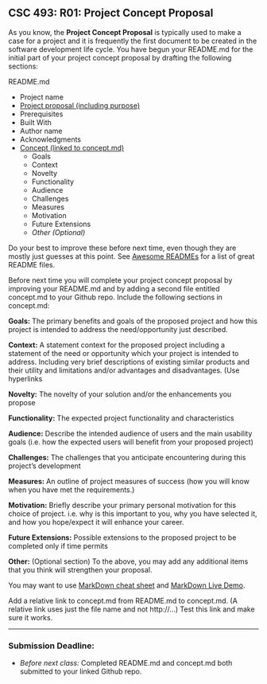 ## CSC 493: R01: Project Concept Proposal

As you know, the **Project Concept Proposal** is typically used to make a case for a project and it is frequently the first document to be created in the software development life cycle. You have begun your README.md for the initial part of your project concept proposal by drafting the following sections:

README.md
- Project name
- [Project proposal (including purpose)](r01-project-concept.md)
- Prerequisites
- Built With
- Author name
- Acknowledgments
- [Concept (linked to concept.md)](r01-project-concept.md)
  - Goals
  - Context
  - Novelty
  - Functionality
  - Audience
  - Challenges
  - Measures
  - Motivation
  - Future Extensions
  - *Other (Optional)*

Do your best to improve these before next time, even though they are mostly just guesses at this point. See [Awesome READMEs](https://github.com/matiassingers/awesome-readme) for a list of great README files.

Before next time you will complete your project concept proposal by improving your README.md and by adding a second file entitled concept.md to your Github repo. Include the following sections in concept.md:

**Goals:** The primary benefits and goals of the proposed project and how this project is intended to address the need/opportunity just described.

**Context:** A statement context for the proposed project including a statement of the need or opportunity which your project is intended to address. Including very brief descriptions of existing similar products and their utility and limitations and/or advantages and disadvantages. (Use hyperlinks

**Novelty:** The novelty of your solution and/or the enhancements you propose

**Functionality:** The expected project functionality and characteristics

**Audience:** Describe the intended audience of users and the main usability goals (i.e. how the expected users will benefit from your proposed project)

**Challenges:** The challenges that you anticipate encountering during this project’s development

**Measures:** An outline of project measures of success (how you will know when you have met the requirements.)

**Motivation:** Briefly describe your primary personal motivation for this choice of project. i.e. why is this important to you, why you have selected it, and how you hope/expect it will enhance your career.

**Future Extensions:** Possible extensions to the proposed project to be completed only if time permits

**Other:** (Optional section) To the above, you may add any additional items that you think will strengthen your proposal.

You may want to use [MarkDown cheat sheet](https://github.com/adam-p/markdown-here/wiki/Markdown-Here-Cheatsheet) and [MarkDown Live Demo](http://www.markdown-here.com/livedemo.html).

Add a relative link to concept.md from README.md to concept.md. (A relative link uses just the file name and not http://...) Test this link and make sure it works.

---
### Submission Deadline:
- *Before next class:* Completed README.md and concept.md both submitted to your linked Github repo.
